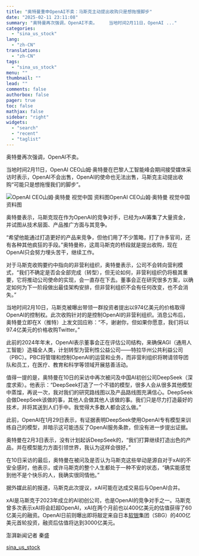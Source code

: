 ```yaml
---
title: "奥特曼重申OpenAI不卖：马斯克主动提出收购只是想拖慢脚步"
date: "2025-02-11 23:11:08"
summary: "奥特曼再次强调，OpenAI不卖。 　　当地时间2月11日，OpenAI ..."
categories:
  - "sina_us_stock"
lang:
  - "zh-CN"
translations:
  - "zh-CN"
tags:
  - "sina_us_stock"
menu: ""
thumbnail: ""
lead: ""
comments: false
authorbox: false
pager: true
toc: false
mathjax: false
sidebar: "right"
widgets:
  - "search"
  - "recent"
  - "taglist"
---
```


奥特曼再次强调，OpenAI不卖。

当地时间2月11日，OpenAI CEO山姆·奥特曼在巴黎人工智能峰会期间接受媒体采访时表示，OpenAI不会出售，OpenAI的使命也无法出售，马斯克主动提出收购“可能只是想拖慢我们的脚步”。

![OpenAI CEO山姆·奥特曼 视觉中国 资料图](//n.sinaimg.cn/sinakd20250211s/200/w640h360/20250211/533e-3be55745590f3fa2a3d40201b53d2b86.jpg)OpenAI CEO山姆·奥特曼 视觉中国 资料图

奥特曼表示，马斯克现在作为OpenAI的竞争对手，已经为xAI筹集了大量资金，并试图从技术层面、产品推广方面与其竞争。

“希望他能通过打造更好的产品来竞争，但他们用了不少策略，打了许多官司，还有各种其他疯狂的手段。”奥特曼称，这周马斯克的桥段就是提出收购，现在OpenAI只会努力埋头苦干，继续工作。

对于马斯克收购要约中指向的非营利组织，奥特曼表示，公司不会转向营利模式，“我们不确定是否会全部完成（转型），但无论如何，非营利组织仍将极其重要，它将推动公司使命的实现，会一直存在下去。董事会正在研究很多方案，以确定如何为下一阶段做出最佳架构安排，但非营利组织不会有任何改变，也不会消失。”

当地时间2月10日，马斯克被曝出带领一群投资者提出以974亿美元的价格取得OpenAI的控制权。此次收购针对的是控制OpenAI的非营利组织。消息公布后，奥特曼立即在X（推特）上发文回应称：“不，谢谢你，但如果你愿意，我们将以97.4亿美元的价格收购Twitter。”

此前的2024年年末，OpenAI表示董事会正在评估公司结构，来确保AGI（通用人工智能）造福全人类，计划转型为营利性公益公司——特拉华州公共利益公司（PBC）。PBC将管理和控制OpenAI的运营和业务，而非营利组织将聘请领导团队和员工，在医疗、教育和科学等领域开展慈善活动。

值得一提的是，奥特曼在10日的采访中再次被问及中国AI初创公司DeepSeek（深度求索）。他表示：“DeepSeek打造了一个不错的模型，很多人会从很多其他模型中蒸馏，再说一次，我对我们的研究路线图以及产品路线图充满信心。DeepSeek会做DeepSeek该做的事，其他人会做其他人该做的事。我们只是尽力打造最好的技术，并将其送到人们手中。我觉得大多数人都会这么做。”

此前，OpenAI在1月29日表示，有证据表明DeepSeek使用OpenAI专有模型来训练自己的模型，并暗示这可能违反了OpenAI服务条款，但没有进一步提出证据。

奥特曼在2月3日表示，没有计划起诉DeepSeek的，“我们打算继续打造出色的产品，并在模型能力方面引领世界，我认为这样会很好。”

在10日采访的最后，奥特曼在被问及是否认为马斯克这些举动是源自对于xAI的不安全感时，他表示，或许马斯克的整个人生都处于一种不安的状态，“确实能感觉到他不是个快乐的人，我确实很同情他。”

据外媒此前的报道，马斯克此次提议，xAI可能在达成交易后与OpenAI合并。

xAI是马斯克于2023年成立的AI初创公司，也是OpenAI的竞争对手之一。马斯克曾多次表示xAI将会赶超OpenAI，xAI在两个月前也以400亿美元的估值获得了60亿美元的融资。OpenAI日前则曝出即将敲定来自日本[软银](https://stock.finance.sina.com.cn/usstock/quotes/SFTBY.html)集团（SBG）的400亿美元首轮投资，融资后估值将达到3000亿美元。

澎湃新闻记者 秦盛

[sina_us_stock](https://finance.sina.com.cn/jjxw/2025-02-11/doc-inekctzs2921871.shtml)

